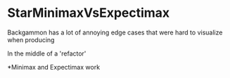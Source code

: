 # StarMinimaxVsExpectimax

Backgammon has a lot of annoying edge cases that were hard to visualize when producing

In the middle of a 'refactor'

*Minimax and Expectimax work
